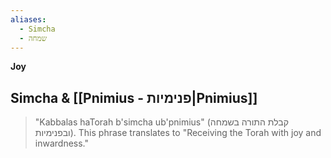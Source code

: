 ```yaml
---
aliases:
  - Simcha
  - שמחה
---
```

__Joy__

## Simcha & [[Pnimius - פנימיות|Pnimius]]

>"Kabbalas haTorah b'simcha ub'pnimius" (קבלת התורה בשמחה ובפנימיות). This phrase translates to "Receiving the Torah with joy and inwardness."